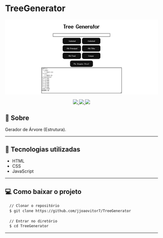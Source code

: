 # TreeGenerator

<p align="center">
  <img src="./screenshots/6.png">
</p>

<p align="center">
  <a href="https://forthebadge.com"> <img src="https://forthebadge.com/images/badges/uses-html.svg" /> </a>
  <a href="https://forthebadge.com"> <img src="https://forthebadge.com/images/badges/uses-css.svg" /> </a>
  <a href="https://forthebadge.com"> <img src="https://forthebadge.com/images/badges/uses-js.svg" /> </a>
</p>

## :scroll: Sobre

Gerador de Árvore (Estrutura).

---

## :rocket: Tecnologias utilizadas

- HTML
- CSS
- JavaScript

---

## :computer: Como baixar o projeto

```bash
  // Clonar o repositório
  $ git clone https://github.com/jjoaovitor7/TreeGenerator

  // Entrar no diretório
  $ cd TreeGenerator
```

---

